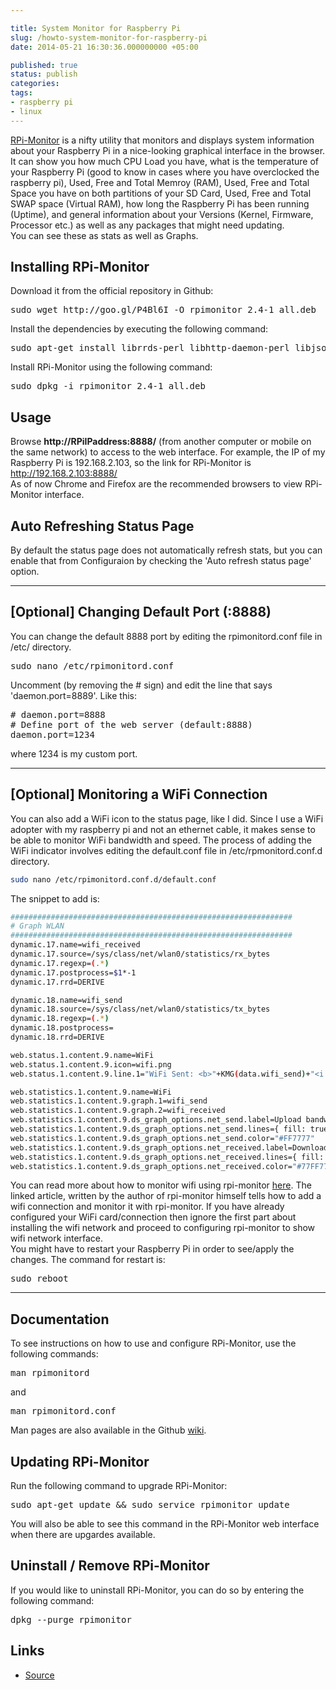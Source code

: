 ```yaml
---

title: System Monitor for Raspberry Pi
slug: /howto-system-monitor-for-raspberry-pi
date: 2014-05-21 16:30:36.000000000 +05:00

published: true
status: publish
categories:
tags:
- raspberry pi
- linux
---
```


[RPi-Monitor](http://rpi-experiences.blogspot.fr/p/rpi-monitor.html) is a nifty utility that monitors and displays system information about your Raspberry Pi in a nice-looking graphical interface in the browser.  
It can show you how much CPU Load you have, what is the temperature of your Raspberry Pi (good to know in cases where you have overclocked the raspberry pi), Used, Free and Total Memroy (RAM), Used, Free and Total Space you have on both partitions of your SD Card, Used, Free and Total SWAP  space (Virtual RAM), how long the Raspberry Pi has been running (Uptime), and general information about your Versions (Kernel, Firmware, Processor etc.) as well as any packages that might need updating.  
You can see these as stats as well as Graphs.


Installing RPi-Monitor
---
Download it from the official repository in Github:  
 
<pre class="lang:sh decode:true " >sudo wget http://goo.gl/P4Bl6I -O rpimonitor_2.4-1_all.deb</pre> 

Install the dependencies by executing the following command:  
 
<pre class="lang:sh decode:true " >sudo apt-get install librrds-perl libhttp-daemon-perl libjson-perl libipc-sharelite-perl</pre> 

Install RPi-Monitor using the following command:  
 
<pre class="lang:js decode:true " >sudo dpkg -i rpimonitor_2.4-1_all.deb</pre> 

	
Usage
---
Browse **http://RPiIPaddress:8888/** (from another computer or mobile on the same network) to access to the web interface. For example, the IP of my Raspberry Pi is 192.168.2.103, so the link for RPi-Monitor is http://192.168.2.103:8888/  
As of now Chrome and Firefox are the recommended browsers to view RPi-Monitor interface.

Auto Refreshing Status Page
---
By default the status page does not automatically refresh stats, but you can enable that from Configuraion by checking the 'Auto refresh status page' option.

-----

[Optional] Changing Default Port (:8888)
---
You can change the default 8888 port by editing the rpimonitord.conf file in /etc/ directory.
 
<pre class="lang:sh decode:true " >sudo nano /etc/rpimonitord.conf</pre> 


Uncomment (by removing the # sign) and edit the line that says 'daemon.port=8889'. Like this:
 
<pre class="lang:sh decode:true " ># daemon.port=8888
# Define port of the web server (default:8888)
daemon.port=1234</pre> 

where 1234 is my custom port.

----

[Optional] Monitoring a WiFi Connection
---
You can also add a WiFi icon to the status page, like I did. Since I use a WiFi adopter with my raspberry pi and not an ethernet cable, it makes sense to be able to monitor WiFi bandwidth and speed. 
The process of adding the WiFi indicator involves editing the default.conf file in /etc/rpmonitord.conf.d directory.
 
```bash
sudo nano /etc/rpimonitord.conf.d/default.conf
```


The snippet to add is:
 
```bash
###############################################################
# Graph WLAN
###############################################################
dynamic.17.name=wifi_received
dynamic.17.source=/sys/class/net/wlan0/statistics/rx_bytes
dynamic.17.regexp=(.*)
dynamic.17.postprocess=$1*-1
dynamic.17.rrd=DERIVE

dynamic.18.name=wifi_send
dynamic.18.source=/sys/class/net/wlan0/statistics/tx_bytes
dynamic.18.regexp=(.*)
dynamic.18.postprocess=
dynamic.18.rrd=DERIVE

web.status.1.content.9.name=WiFi
web.status.1.content.9.icon=wifi.png
web.status.1.content.9.line.1="WiFi Sent: <b>"+KMG(data.wifi_send)+"<i class='icon-arrow-up'></i></b> Received: <b>"+KMG(Math.abs(data.wifi_received)) + "<i class='icon-arrow-down'></i></b>"

web.statistics.1.content.9.name=WiFi
web.statistics.1.content.9.graph.1=wifi_send
web.statistics.1.content.9.graph.2=wifi_received
web.statistics.1.content.9.ds_graph_options.net_send.label=Upload bandwidth (bits)
web.statistics.1.content.9.ds_graph_options.net_send.lines={ fill: true }
web.statistics.1.content.9.ds_graph_options.net_send.color="#FF7777"
web.statistics.1.content.9.ds_graph_options.net_received.label=Download bandwidth (bits)
web.statistics.1.content.9.ds_graph_options.net_received.lines={ fill: true }
web.statistics.1.content.9.ds_graph_options.net_received.color="#77FF77"
```

	

You can read more about how to monitor wifi using rpi-monitor [here](http://rpi-experiences.blogspot.fr/2013/09/add-wifi-to-raspberry-pi-and-monitor-it.html#more). The linked article, written by the author of rpi-monitor himself tells how to add a wifi connection and monitor it with rpi-monitor. If you have already configured your WiFi card/connection then ignore the first part about installing the wifi network and proceed to configuring rpi-monitor to show wifi network interface.  
You might have to restart your Raspberry Pi in order to see/apply the changes. The command for restart is:
 
<pre class="lang:sh decode:true " >sudo reboot</pre> 

----

Documentation
---
To see instructions on how to use and configure RPi-Monitor, use the following commands:
 
<pre class="lang:sh decode:true " >man rpimonitord</pre> 
and
<pre class="lang:sh decode:true " >man rpimonitord.conf</pre> 

Man pages are also available in the Github [wiki](https://github.com/XavierBerger/RPi-Monitor/wiki).

Updating RPi-Monitor
---
Run the following command to upgrade RPi-Monitor:
 
<pre class="lang:sh decode:true " >sudo apt-get update &amp;&amp; sudo service rpimonitor update</pre> 

You will also be able to see this command in the RPi-Monitor web interface when there are upgardes available.

Uninstall / Remove RPi-Monitor
---
If you would like to uninstall RPi-Monitor, you can do so by entering the following command:
 
<pre class="lang:sh decode:true " >dpkg --purge rpimonitor</pre> 


Links
---

- [Source](http://rpi-experiences.blogspot.fr/2013/09/rpi-monitor-version-24-is-available.html)
